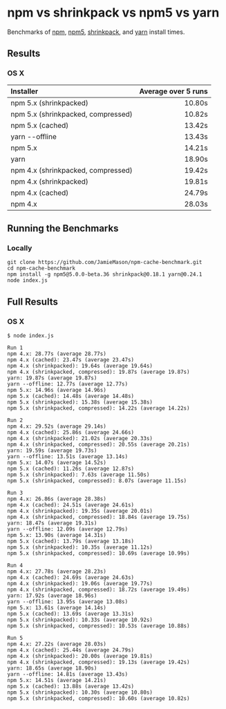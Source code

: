 # npm vs shrinkpack vs npm5 vs yarn

Benchmarks of [npm][1], [npm5][2], [shrinkpack][3], and [yarn][4] install times.

## Results

### OS X

| Installer | Average over 5 runs |
|:--|--:|
| npm 5.x (shrinkpacked) | 10.80s |
| npm 5.x (shrinkpacked, compressed) | 10.82s |
| npm 5.x (cached) | 13.42s |
| yarn --offline | 13.43s |
| npm 5.x | 14.21s |
| yarn | 18.90s |
| npm 4.x (shrinkpacked, compressed) | 19.42s |
| npm 4.x (shrinkpacked) | 19.81s |
| npm 4.x (cached) | 24.79s |
| npm 4.x | 28.03s |

## Running the Benchmarks

### Locally

```
git clone https://github.com/JamieMason/npm-cache-benchmark.git
cd npm-cache-benchmark
npm install -g npm5@5.0.0-beta.36 shrinkpack@0.18.1 yarn@0.24.1
node index.js
```

## Full Results

### OS X

```
$ node index.js

Run 1
npm 4.x: 28.77s (average 28.77s)
npm 4.x (cached): 23.47s (average 23.47s)
npm 4.x (shrinkpacked): 19.64s (average 19.64s)
npm 4.x (shrinkpacked, compressed): 19.87s (average 19.87s)
yarn: 19.87s (average 19.87s)
yarn --offline: 12.77s (average 12.77s)
npm 5.x: 14.96s (average 14.96s)
npm 5.x (cached): 14.48s (average 14.48s)
npm 5.x (shrinkpacked): 15.38s (average 15.38s)
npm 5.x (shrinkpacked, compressed): 14.22s (average 14.22s)

Run 2
npm 4.x: 29.52s (average 29.14s)
npm 4.x (cached): 25.86s (average 24.66s)
npm 4.x (shrinkpacked): 21.02s (average 20.33s)
npm 4.x (shrinkpacked, compressed): 20.55s (average 20.21s)
yarn: 19.59s (average 19.73s)
yarn --offline: 13.51s (average 13.14s)
npm 5.x: 14.07s (average 14.52s)
npm 5.x (cached): 11.26s (average 12.87s)
npm 5.x (shrinkpacked): 7.63s (average 11.50s)
npm 5.x (shrinkpacked, compressed): 8.07s (average 11.15s)

Run 3
npm 4.x: 26.86s (average 28.38s)
npm 4.x (cached): 24.51s (average 24.61s)
npm 4.x (shrinkpacked): 19.35s (average 20.01s)
npm 4.x (shrinkpacked, compressed): 18.84s (average 19.75s)
yarn: 18.47s (average 19.31s)
yarn --offline: 12.09s (average 12.79s)
npm 5.x: 13.90s (average 14.31s)
npm 5.x (cached): 13.79s (average 13.18s)
npm 5.x (shrinkpacked): 10.35s (average 11.12s)
npm 5.x (shrinkpacked, compressed): 10.69s (average 10.99s)

Run 4
npm 4.x: 27.78s (average 28.23s)
npm 4.x (cached): 24.69s (average 24.63s)
npm 4.x (shrinkpacked): 19.06s (average 19.77s)
npm 4.x (shrinkpacked, compressed): 18.72s (average 19.49s)
yarn: 17.92s (average 18.96s)
yarn --offline: 13.95s (average 13.08s)
npm 5.x: 13.61s (average 14.14s)
npm 5.x (cached): 13.69s (average 13.31s)
npm 5.x (shrinkpacked): 10.33s (average 10.92s)
npm 5.x (shrinkpacked, compressed): 10.53s (average 10.88s)

Run 5
npm 4.x: 27.22s (average 28.03s)
npm 4.x (cached): 25.44s (average 24.79s)
npm 4.x (shrinkpacked): 20.00s (average 19.81s)
npm 4.x (shrinkpacked, compressed): 19.13s (average 19.42s)
yarn: 18.65s (average 18.90s)
yarn --offline: 14.81s (average 13.43s)
npm 5.x: 14.51s (average 14.21s)
npm 5.x (cached): 13.88s (average 13.42s)
npm 5.x (shrinkpacked): 10.30s (average 10.80s)
npm 5.x (shrinkpacked, compressed): 10.60s (average 10.82s)
```

<!-- links -->
[1]: https://www.npmjs.com
[2]: https://www.npmjs.com/package/npm5
[3]: https://github.com/JamieMason/shrinkpack
[4]: https://github.com/yarnpkg/yarn
